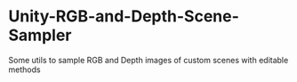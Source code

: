 # Unity-RGB-and-Depth-Scene-Sampler
Some utils to sample RGB and Depth images of custom scenes with editable methods
